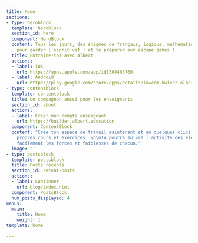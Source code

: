 ```yaml
---
title: Home
sections:
- type: heroblock
  template: heroblock
  section_id: hero
  component: HeroBlock
  content: Tous les jours, des énigmes de français, logique, mathématiques etc...
    pour garder l’esprit vif ⚡ et te préparer aux escape games !
  title: Entraîne-toi avec Albert
  actions:
  - label: iOS
    url: https://apps.apple.com/app/id1364403760
  - label: Android
    url: https://play.google.com/store/apps/details?id=com.kwixer.albert.challenge
- type: contentblock
  template: contentblock
  title: Un compagnon aussi pour les enseignants
  section_id: about
  actions:
  - label: Créer mon compte enseignant
    url: https://builder.albert.education
  component: ContentBlock
  content: "Crée ton espace de travail maintenant et en quelques clics ajoute tes
    propres cours et exercices. \n\nTu pourra suivre l'activité des élèves , et repérer
    facilement les forces et faiblesses de chacun."
  image: ''
- type: postsblock
  template: postsblock
  title: Posts récents
  section_id: recent-posts
  actions:
  - label: Continuer
    url: blog/index.html
  component: PostsBlock
  num_posts_displayed: 4
menus:
  main:
    title: Home
    weight: 1
template: home

---
```

